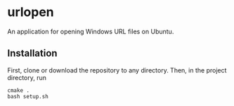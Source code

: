 # urlopen

An application for opening Windows URL files on Ubuntu.

## Installation
First, clone or download the repository to any directory.
Then, in the project directory, run 
```
cmake .
bash setup.sh
```